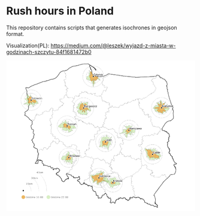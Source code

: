 # Rush hours in Poland

This repository contains scripts that generates isochrones in geojson format. 

Visualization(PL): https://medium.com/@leszek/wyjazd-z-miasta-w-godzinach-szczytu-84f1681472b0

![](images/rush-hours.png)
